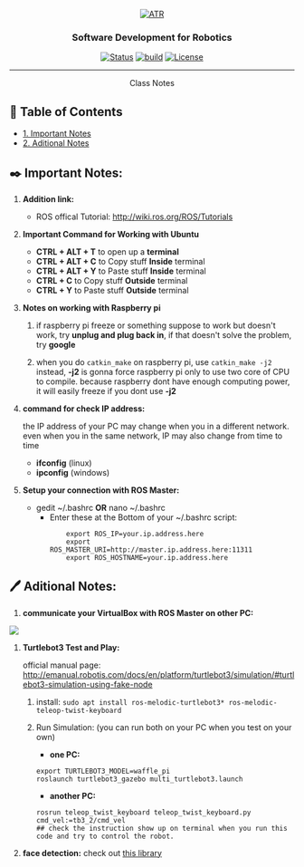 <p align="center">
  <a href="" rel="noopener">
 <img src="https://raw.githubusercontent.com/ksu-cs-robotics/Software-Development-for-Robotics/master/resources/images/ATR-logo.gif" alt="ATR"></a>
</p>

<h3 align="center">Software Development for Robotics</h3>

<div align="center">

  [![Status](https://img.shields.io/badge/status-active-success.svg)]() 
  [![build](https://img.shields.io/badge/build-melodic-green)]()
  [![License](https://img.shields.io/badge/license-MIT-blue.svg)](/LICENSE)

</div>

---

<p align="center"> Class Notes
</p>

## 📝 Table of Contents
+ [1. Important Notes](#important)
+ [2. Aditional Notes](#additional)

## ✒️ Important Notes: <a name = "important"></a>

1. **Addition link:**
    - ROS offical Tutorial: http://wiki.ros.org/ROS/Tutorials

1. **Important Command for Working with Ubuntu**
    - **CTRL + ALT + T** to open up a **terminal**
    - **CTRL + ALT + C** to Copy stuff **Inside** terminal
    - **CTRL + ALT + Y** to Paste stuff **Inside** terminal
    - **CTRL + C** to Copy stuff **Outside** terminal
    - **CTRL + Y** to Paste stuff **Outside** terminal

1. **Notes on working with Raspberry pi**

    1. if raspberry pi freeze or something suppose to work but doesn't work, try **unplug and plug back in**, if that doesn't solve the problem, try **google**

    2. when you do ```catkin_make``` on raspberry pi, use ```catkin_make -j2``` instead, **-j2** is gonna force raspberry pi only to use two core of CPU to compile. because raspberry dont have enough computing power, it will easily freeze if you dont use **-j2**

1. **command for check IP address:**

    the IP address of your PC may change when you in a different network. even when you in the same network, IP may also change from time to time
    - **ifconfig**    (linux)
    - **ipconfig**    (windows)

1. **Setup your connection with ROS Master:**
    - gedit ~/.bashrc **OR** nano ~/.bashrc
        - Enter these at the Bottom of your ~/.bashrc script:
            ```
                export ROS_IP=your.ip.address.here
                export ROS_MASTER_URI=http://master.ip.address.here:11311
                export ROS_HOSTNAME=your.ip.address.here
            ```

## 🖊️ Aditional Notes: <a name = "additional"></a>

1. **communicate your VirtualBox with ROS Master on other PC:**
<img src = "../resources/images/random/network_virtualbox.png">

1. **Turtlebot3 Test and Play:**

    official manual page: http://emanual.robotis.com/docs/en/platform/turtlebot3/simulation/#turtlebot3-simulation-using-fake-node
    1. install: 
    ```sudo apt install ros-melodic-turtlebot3* ros-melodic-teleop-twist-keyboard ```

    2. Run Simulation: (you can run both on your PC when you test on your own)
        - **one PC:**
        ```
        export TURTLEBOT3_MODEL=waffle_pi
        roslaunch turtlebot3_gazebo multi_turtlebot3.launch
        ```
        - **another PC:**
        ```
        rosrun teleop_twist_keyboard teleop_twist_keyboard.py cmd_vel:=tb3_2/cmd_vel
        ## check the instruction show up on terminal when you run this code and try to control the robot.
        ```

1. **face detection:**
    check out [this library](https://pypi.org/project/face_recognition/)